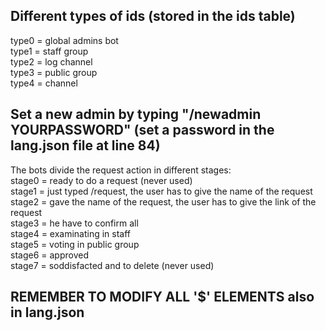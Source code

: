 Different types of ids (stored in the ids table)
-
type0 = global admins bot  
type1 = staff group  
type2 = log channel   
type3 = public group  
type4 = channel  

Set a new admin by typing "/newadmin YOURPASSWORD" (set a password in the lang.json file at line 84)
-

The bots divide the request action in different stages:  
stage0 = ready to do a request (never used)  
stage1 = just typed /request, the user has to give the name of the request  
stage2 = gave the name of the request, the user has to give the link of the request  
stage3 = he have to confirm all   
stage4 = examinating in staff  
stage5 = voting in public group  
stage6 = approved   
stage7 = soddisfacted and to delete (never used)  

REMEMBER TO MODIFY ALL '$' ELEMENTS also in lang.json
- 

